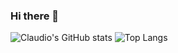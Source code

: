 ### Hi there 👋

<!--
**ClaudioDev233/ClaudioDev233** is a ✨ _special_ ✨ repository because its `README.md` (this file) appears on your GitHub profile.

Here are some ideas to get you started:

- 🔭 I’m currently working on ...
- 🌱 I’m currently learning ...
- 👯 I’m looking to collaborate on ...
- 🤔 I’m looking for help with ...
- 💬 Ask me about ...
- 📫 How to reach me: ...
- 😄 Pronouns: ...
- ⚡ Fun fact: ...
-->
![Claudio's GitHub stats](https://github-readme-stats.vercel.app/api?username=ClaudioDev233&show_icons=true&theme=aura)
![Top Langs](https://github-readme-stats.vercel.app/api/top-langs/?username=ClaudioDev233&layout=compact&theme=aura)
